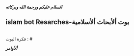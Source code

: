 ***السلام عليكم ورحمة الله وبركاته***<br />
## islam bot Resarches-بوت ألأبحاث ألأسلامية 
<br />
  فكرة البوت : #
<br />

***ألأوامر***


